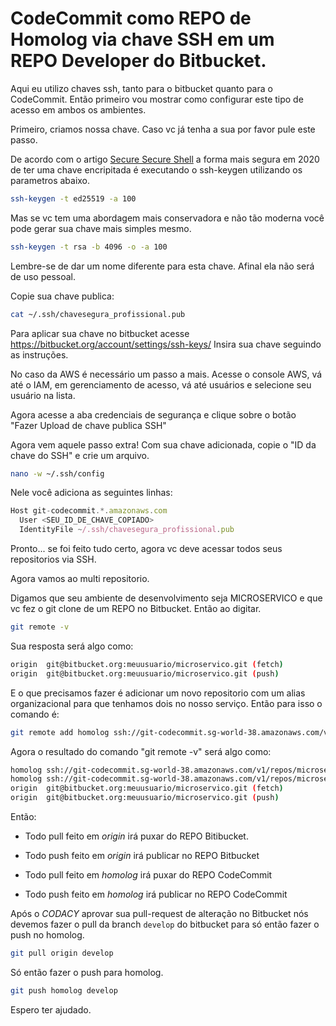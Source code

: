 # CodeCommit como REPO de Homolog via chave SSH em um REPO Developer do Bitbucket.

Aqui eu utilizo chaves ssh, tanto para o bitbucket quanto para o CodeCommit. Então primeiro vou mostrar como configurar este tipo de acesso em ambos os ambientes.

Primeiro, criamos nossa chave. Caso vc já tenha a sua por favor pule este passo. 

De acordo com o artigo [Secure Secure Shell](https://stribika.github.io/2015/01/04/secure-secure-shell.html) a forma mais segura em 2020 de ter uma chave encripitada é executando o ssh-keygen utilizando os parametros abaixo.

```bash
ssh-keygen -t ed25519 -a 100
```

Mas se vc tem uma abordagem mais conservadora e não tão moderna você pode gerar sua chave mais simples mesmo.

```bash
ssh-keygen -t rsa -b 4096 -o -a 100
```

Lembre-se de dar um nome diferente para esta chave. Afinal ela não será de uso pessoal. 

Copie sua chave publica:

```bash
cat ~/.ssh/chavesegura_profissional.pub
```

Para aplicar sua chave no bitbucket acesse https://bitbucket.org/account/settings/ssh-keys/  Insira sua chave seguindo  as instruções.

No caso da AWS é necessário um passo a mais. Acesse o console AWS, vá até o IAM, em gerenciamento de acesso, vá até usuários e selecione seu usuário na lista. 

Agora acesse a aba credenciais de segurança e clique sobre o botão "Fazer Upload de chave publica SSH"

Agora vem aquele passo extra! Com sua chave adicionada, copie o "ID da chave do SSH" e crie um arquivo. 

```bash
nano -w ~/.ssh/config
```

Nele você adiciona as seguintes linhas:

```javascript
Host git-codecommit.*.amazonaws.com
  User <SEU_ID_DE_CHAVE_COPIADO>
  IdentityFile ~/.ssh/chavesegura_profissional.pub
```

Pronto... se foi feito tudo certo, agora vc deve acessar todos seus repositorios via SSH. 

Agora vamos ao multi repositorio.

Digamos que seu ambiente de desenvolvimento seja MICROSERVICO e que vc fez o git clone de um REPO no Bitbucket. Então ao digitar.

```bash
git remote -v
```

 Sua resposta será algo como:

```bash
origin  git@bitbucket.org:meuusuario/microservico.git (fetch)
origin  git@bitbucket.org:meuusuario/microservico.git (push)
```

E o que precisamos fazer é adicionar um novo repositorio com um alias organizacional para que tenhamos dois no nosso serviço. Então para isso o comando é:

```bash
git remote add homolog ssh://git-codecommit.sg-world-38.amazonaws.com/v1/repos/microservicos
```

Agora o resultado do comando "git remote -v" será algo como:

```bash
homolog ssh://git-codecommit.sg-world-38.amazonaws.com/v1/repos/microservico (fetch)
homolog ssh://git-codecommit.sg-world-38.amazonaws.com/v1/repos/microservico (push)
origin  git@bitbucket.org:meuusuario/microservico.git (fetch)
origin  git@bitbucket.org:meuusuario/microservico.git (push)
```

Então: 

- Todo pull feito em *origin* irá puxar do REPO Bitibucket.

- Todo push feito em *origin* irá publicar no REPO Bitbucket

- Todo pull feito em *homolog* irá puxar do REPO CodeCommit

- Todo push feito em *homolog* irá publicar no REPO CodeCommit


Após o *CODACY* aprovar sua pull-request de alteração no Bitbucket nós devemos fazer o pull da branch `develop` do bitbucket para só então fazer o push no homolog.  


```bash
git pull origin develop
```

Só então fazer o push para homolog.

```bash
git push homolog develop
```

Espero ter ajudado. 
